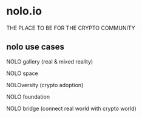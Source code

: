 # nolo.io

THE PLACE TO BE FOR THE CRYPTO COMMUNITY

## nolo use cases

NOLO gallery (real & mixed reality)

NOLO space

NOLOversity (crypto adoption)

NOLO foundation

NOLO bridge (connect real world with crypto world)
